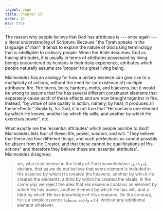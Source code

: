 ```yaml
---
layout: page
title: Chapter 53
order: 14
nav: true
---
```


The reason why people believe that God has attributes is --- once again --- a literal understanding of Scripture. Because "the Torah speaks in the language of man", it tends to explain the nature of God using terminology that is intelligible to ordinary people. When the Bible describes God as having attributes, it is usually in terms of attributes possessed by living beings encountered by humans in their daily experience, attributes which people naturally assume are 'proper' to a great living being.

Maimonides has an analogy for how a unitary essence can give rise to a multiplicity of actions, without the need for (or existence of) multiple attributes: fire. Fire burns, boils, hardens, melts, and blackens, but it would be wrong to assume that fire has several different constituent elements that separately cause each of these effects and are now brought together in fire. Instead, "by virtue of one quality in action, namely, by heat, it produces all these effects." Similarly, for God, it is not true that "He contains one element by which He knows, another by which He wills, and another by which He exercises power", etc.

What exactly are the 'essential attributes' which people ascribe to God? Maimonides lists four of these: life, power, wisdom, and will. "They believe that these are four different things, and such perfections as cannot possibly be absent from the Creator, and that these cannot be qualifications of His actions" and therefore they believe these are 'essential attributes'. Maimonides disagrees;
> we, who truly believe in the Unity of God (_muwahhideen_ موحدين), declare, that as we do not believe that some element is included in His essence by which He created the heavens, another by which He created the elements, a third by which he created the ideals, in the same way we reject the idea that His essence contains an element by which He has power, another element by which He has will, and a third by which He has knowledge of His creatures. On the contrary, he is a simple essence (ذاته واحدة بسيطة), without any additional element whatever.
